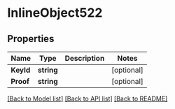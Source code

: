 # InlineObject522

## Properties

Name | Type | Description | Notes
------------ | ------------- | ------------- | -------------
**KeyId** | **string** |  | [optional] 
**Proof** | **string** |  | [optional] 

[[Back to Model list]](../README.md#documentation-for-models) [[Back to API list]](../README.md#documentation-for-api-endpoints) [[Back to README]](../README.md)


